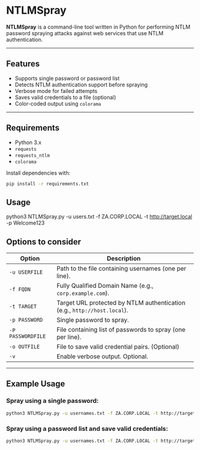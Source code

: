 # NTLMSpray

**NTLMSpray** is a command-line tool written in Python for performing NTLM password spraying attacks against web services that use NTLM authentication. 

---

## Features

- Supports single password or password list
- Detects NTLM authentication support before spraying
- Verbose mode for failed attempts
- Saves valid credentials to a file (optional)
- Color-coded output using `colorama`

---

## Requirements

- Python 3.x
- `requests`
- `requests_ntlm`
- `colorama`

Install dependencies with:

```bash
pip install -r requirements.txt
```

## Usage
python3 NTLMSpray.py -u users.txt -f ZA.CORP.LOCAL -t http://target.local -p Welcome123

## Options to consider

| Option             | Description                                                                 |
|--------------------|-----------------------------------------------------------------------------|
| `-u USERFILE`      | Path to the file containing usernames (one per line).                       |
| `-f FQDN`          | Fully Qualified Domain Name (e.g., `corp.example.com`).                     |
| `-t TARGET`        | Target URL protected by NTLM authentication (e.g., `http://host.local`).    |
| `-p PASSWORD`      | Single password to spray.                                                   |
| `-P PASSWORDFILE`  | File containing list of passwords to spray (one per line).                  |
| `-o OUTFILE`       | File to save valid credential pairs. (Optional)                              |
| `-v`               | Enable verbose output. Optional.                                            |

---

## Example Usage

### Spray using a single password:
```bash
python3 NTLMSpray.py -u usernames.txt -f ZA.CORP.LOCAL -t http://target.local -p Welcome123
```

### Spray using a password list and save valid credentials:
```bash
python3 NTLMSpray.py -u usernames.txt -f ZA.CORP.LOCAL -t http://target.local -P passwords.txt -o valid.txt -v
```
